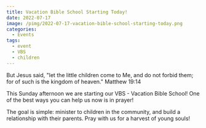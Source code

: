 ```yaml
---
title: Vacation Bible School Starting Today!
date: 2022-07-17
image: /pimg/2022-07-17-vacation-bible-school-starting-today.png
categories:
  - Events
tags:
  - event
  - VBS
  - children
---
```


<p data-block-key="xq5vv">But Jesus said, &quot;let the little children come to Me, and do not forbid them; for of such is the kingdom of heaven.&quot; Matthew 19:14</p><p data-block-key="bkl82">This Sunday afternoon we are starting our VBS - Vacation Bible School! One of the best ways you can help us now is in prayer! </p><p data-block-key="bmcje">The goal is simple: minister to children in the community, and build a relationship with their parents. Pray with us for a harvest of young souls!</p>


